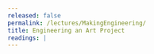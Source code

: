 ```yaml
---
released: false
permalink: /lectures/MakingEngineering/
title: Engineering an Art Project
readings: |
---
```




